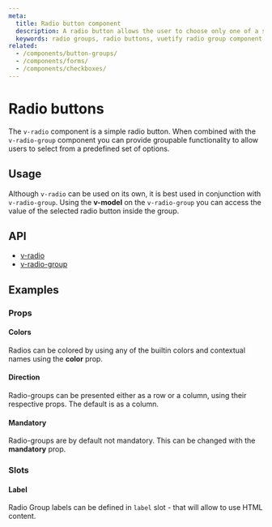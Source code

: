 ```yaml
---
meta:
  title: Radio button component
  description: A radio button allows the user to choose only one of a set of options using a radio group.
  keywords: radio groups, radio buttons, vuetify radio group component, vuetify radio component, vue radio component, vue radio group component
related:
  - /components/button-groups/
  - /components/forms/
  - /components/checkboxes/
---
```


# Radio buttons

The `v-radio` component is a simple radio button. When combined with  the `v-radio-group` component you can provide groupable functionality to allow users to select from a predefined set of options.

<entry-ad />

## Usage

Although `v-radio` can be used on its own, it is best used in conjunction with `v-radio-group`. Using the **v-model** on the `v-radio-group` you can access the value of the selected radio button inside the group.

<example file="v-radio-group/usage" />

## API

- [v-radio](/api/v-radio)
- [v-radio-group](/api/v-radio-group)

<inline-api page="components/radio-buttons" />

## Examples

### Props

#### Colors

Radios can be colored by using any of the builtin colors and contextual names using the **color** prop.

<example file="v-radio-group/prop-colors" />

#### Direction

Radio-groups can be presented either as a row or a column, using their respective props. The default is as a column.

<example file="v-radio-group/prop-direction" />

#### Mandatory

Radio-groups are by default not mandatory. This can be changed with the **mandatory** prop.

<example file="v-radio-group/prop-mandatory" />

### Slots

#### Label

Radio Group labels can be defined in `label` slot - that will allow to use HTML content.

<example file="v-radio-group/slot-label" />

<backmatter />

